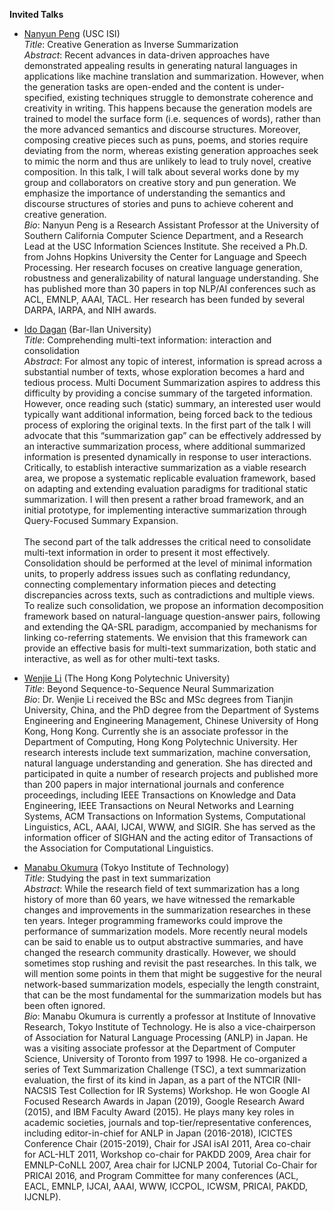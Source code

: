 **Invited Talks** 

* <a href="https://violetpeng.github.io/">Nanyun Peng</a> (USC ISI) <br>
*Title*: Creative Generation as Inverse Summarization <br>
*Abstract*: Recent advances in data-driven approaches have demonstrated appealing results in generating natural languages in applications like machine translation and summarization.  However, when the generation tasks are open-ended and the content is under-specified, existing techniques struggle to demonstrate coherence and creativity in writing. This happens because the generation models are trained to model the surface form (i.e. sequences of words), rather than the more advanced semantics and discourse structures.  Moreover, composing creative pieces such as puns, poems, and stories require deviating from the norm, whereas existing generation approaches seek to mimic the norm and thus are unlikely to lead to truly novel, creative composition.  In this talk, I will talk about several works done by my group and collaborators on creative story and pun generation. We emphasize the importance of understanding the semantics and discourse structures of stories and puns to achieve coherent and creative generation. <br>
*Bio*: Nanyun Peng is a Research Assistant Professor at the University of Southern California Computer Science Department, and a Research Lead at the USC Information Sciences Institute. She received a Ph.D. from Johns Hopkins University the Center for Language and Speech Processing. Her research focuses on creative language generation, robustness and generalizability of natural language understanding. She has published more than 30 papers in top NLP/AI conferences such as ACL, EMNLP, AAAI, TACL. Her research has been funded by several DARPA, IARPA, and NIH awards. <br>


* <a href="http://u.cs.biu.ac.il/~dagan/">Ido Dagan</a> (Bar-Ilan University) <br>
*Title*: Comprehending multi-text information: interaction and consolidation <br>
*Abstract*: For almost any topic of interest, information is spread across a
substantial number of texts, whose exploration becomes a hard and
tedious process. Multi Document Summarization aspires to address this
difficulty by providing a concise summary of the targeted information.
However, once reading such (static) summary, an interested user would
typically want additional information, being forced back to the
tedious process of exploring the original texts. In the first part of
the talk I will advocate that this “summarization gap” can be
effectively addressed by an interactive summarization process, where
additional summarized information is presented dynamically in response
to user interactions. Critically, to establish interactive
summarization as a viable research area, we propose a systematic
replicable evaluation framework, based on adapting and extending
evaluation paradigms for traditional static summarization. I will then
present a rather broad framework, and an initial prototype, for
implementing interactive summarization through Query-Focused Summary
Expansion. <br> <br>
The second part of the talk addresses the critical need to consolidate
multi-text information in order to present it most effectively.
Consolidation should be performed at the level of minimal information
units, to properly address issues such as conflating redundancy,
connecting complementary information pieces and detecting
discrepancies across texts, such as contradictions and multiple views.
To realize such consolidation, we propose an information decomposition
framework based on natural-language question-answer pairs, following
and extending the QA-SRL paradigm, accompanied by mechanisms for
linking co-referring statements. We envision that this framework can
provide an effective basis for multi-text summarization, both static
and interactive, as well as for other multi-text tasks. <br>

* <a href="https://www4.comp.polyu.edu.hk/~cswjli/">Wenjie Li</a> (The Hong Kong Polytechnic University) <br>
*Title*: Beyond Sequence-to-Sequence Neural Summarization <br>
*Bio*: Dr. Wenjie Li received the BSc and MSc degrees from Tianjin University,
China, and the PhD degree from the Department of Systems Engineering and
Engineering Management, Chinese University of Hong Kong, Hong Kong.
Currently she is an associate professor in the Department of Computing,
Hong Kong Polytechnic University. Her research interests include text
summarization, machine conversation, natural language understanding and
generation. She has directed and participated in quite a number of
research projects and published more than 200 papers in major
international journals and conference proceedings, including IEEE
Transactions on Knowledge and Data Engineering, IEEE Transactions on
Neural Networks and Learning Systems, ACM Transactions on Information
Systems, Computational Linguistics, ACL, AAAI, IJCAI, WWW, and SIGIR.
She has served as the information officer of SIGHAN and the acting
editor of Transactions of the Association for Computational Linguistics. <br>


* <a href="http://www.lr.pi.titech.ac.jp/~oku/index-e.html">Manabu Okumura</a> (Tokyo Institute of Technology) <br>
*Title*: Studying the past in text summarization <br>
*Abstract*: While the research field of text summarization has a long history of more than 60 years, we have witnessed the remarkable changes and improvements in the summarization researches in these ten years. Integer programming frameworks could improve the performance of summarization models. More recently neural models can be said to enable us to output abstractive summaries, and have changed the research community drastically. However, we should sometimes stop rushing and revisit the past researches. In this talk, we will mention some points in them that might be suggestive for the neural network-based summarization models, especially the length constraint, that can be the most fundamental for the summarization models but has been often ignored. <br>
*Bio*: Manabu Okumura is currently a professor at Institute of Innovative
Research, Tokyo Institute of Technology. He is also a vice-chairperson
of Association for Natural Language Processing (ANLP) in Japan.  He
was a visiting associate professor at the Department of Computer
Science, University of Toronto from 1997 to 1998.  He co-organized a
series of Text Summarization Challenge (TSC), a text summarization
evaluation, the first of its kind in Japan, as a part of the NTCIR
(NII-NACSIS Test Collection for IR Systems) Workshop.  He won Google
AI Focused Research Awards in Japan (2019), Google Research Award
(2015), and IBM Faculty Award (2015).  He plays many key roles in
academic societies, journals and top-tier/representative conferences,
including editor-in-chief for ANLP in Japan (2016-2018), ICICTES
Conference Chair (2015-2019), Chair for JSAI isAI 2011, Area co-chair
for ACL-HLT 2011, Workshop co-chair for PAKDD 2009, Area chair for
EMNLP-CoNLL 2007, Area chair for IJCNLP 2004, Tutorial Co-Chair for
PRICAI 2016, and Program Committee for many conferences (ACL, EACL,
EMNLP, IJCAI, AAAI, WWW, ICCPOL, ICWSM, PRICAI, PAKDD, IJCNLP). <br>



